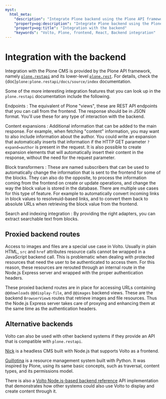 ```yaml
---
myst:
  html_meta:
    "description": "Integrate Plone backend using the Plone API framework"
    "property=og:description": "Integrate Plone backend using the Plone API framework"
    "property=og:title": "Integration with the backend"
    "keywords": "Volto, Plone, frontend, React, Backend integration"
---
```


# Integration with the backend

Integration with the Plone CMS is provided by the Plone API framework, namely [`plone.restapi`](https://github.com/plone/plone.restapi) and its lower-level [`plone.rest`](https://github.com/plone/plone.rest).
For details, check the {doc}`plone:plone.restapi/docs/source/index` documentation.

Some of the more interesting integration features that you can look up in the `plone.restapi` documentation include the following.

Endpoints
:   The equivalent of Plone "views", these are REST API endpoints that you can call from the frontend.
    The response should be in JSON format.
    You'll use these for any type of interaction with the backend.

Content expansions
:   Additional information that can be added to the main response.
    For example, when fetching "content" information, you may want to also include information about the author.
    You could write an expansion that automatically inserts that information if the HTTP GET parameter `?expand=author` is present in the request.
    It is also possible to create expansion elements that will automatically insert their content in the response, without the need for the request parameter.

Block transformers
:   These are named subscribers that can be used to automatically change the information that is sent to the frontend for some of the blocks.
    They can also do the opposite, to process the information coming from the frontend on create or update operations, and change the way the block value is stored in the database.
    There are multiple use cases for this type of feature.
    For example to automatically convert incoming links in block values to resolveuid-based links, and to convert them back to absolute URLs when retrieving the block value from the frontend.

Search and indexing integration
:   By providing the right adapters, you can extract searchable text from blocks.


## Proxied backend routes

Access to images and files are a special use case in Volto.
Usually in plain HTML, `src` and `href` attributes resource calls cannot be wrapped in a JavaScript backend call.
This is problematic when dealing with protected resources that need the user to be authenticated to access them.
For this reason, these resources are rerouted through an internal route in the Node.js Express server and wrapped with the proper authentication headers.

These proxied backend routes are in place for accessing URLs containing `@@downloads` `@@display-file`, and `@@images` backend views.
These are the backend `BrowserView`s routes that retrieve images and file resources.
Thus the Node.js Express server takes care of proxying and enhancing them at the same time as the authentication headers.

## Alternative backends

Volto can also be used with other backend systems if they provide an API that is compatible with `plone.restapi`.

[Nick](https://nickcms.org/) is a headless CMS built with Node.js that supports Volto as a frontend.

[Guillotina](https://guillotina.io/) is a resource management system built with Python.
It was inspired by Plone, using its same basic concepts, such as traversal, content types, and its permissions model.

There is also a [Volto Node.js-based backend reference](https://github.com/plone/volto-reference-backend) API implementation that demonstrates how other systems could also use Volto to display and create content through it.
